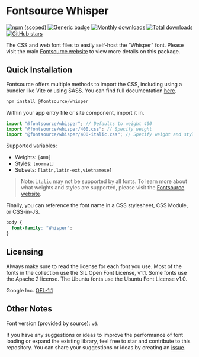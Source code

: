 # Fontsource Whisper

[![npm (scoped)](https://img.shields.io/npm/v/@fontsource/whisper?color=brightgreen)](https://www.npmjs.com/package/@fontsource/whisper) [![Generic badge](https://img.shields.io/badge/fontsource-passing-brightgreen)](https://github.com/fontsource/fontsource) [![Monthly downloads](https://badgen.net/npm/dm/@fontsource/whisper)](https://github.com/fontsource/fontsource) [![Total downloads](https://badgen.net/npm/dt/@fontsource/whisper)](https://github.com/fontsource/fontsource) [![GitHub stars](https://img.shields.io/github/stars/fontsource/fontsource.svg?style=social&label=Star)](https://github.com/fontsource/fontsource/stargazers)

The CSS and web font files to easily self-host the “Whisper” font. Please visit the main [Fontsource website](https://fontsource.org/fonts/whisper) to view more details on this package.

## Quick Installation

Fontsource offers multiple methods to import the CSS, including using a bundler like Vite or using SASS. You can find full documentation [here](https://fontsource.org/docs/getting-started/introduction).

```javascript
npm install @fontsource/whisper
```

Within your app entry file or site component, import it in.

```javascript
import "@fontsource/whisper"; // Defaults to weight 400
import "@fontsource/whisper/400.css"; // Specify weight
import "@fontsource/whisper/400-italic.css"; // Specify weight and style
```

Supported variables:
- Weights: `[400]`
- Styles: `[normal]`
- Subsets: `[latin,latin-ext,vietnamese]`

> Note: `italic` may not be supported by all fonts. To learn more about what weights and styles are supported, please visit the [Fontsource website](https://fontsource.org/fonts/whisper).

Finally, you can reference the font name in a CSS stylesheet, CSS Module, or CSS-in-JS.

```css
body {
  font-family: "Whisper";
}
```

## Licensing
Always make sure to read the license for each font you use. Most of the fonts in the collection use the SIL Open Font License, v1.1. Some fonts use the Apache 2 license. The Ubuntu fonts use the Ubuntu Font License v1.0.

Google Inc.
[OFL-1.1](http://scripts.sil.org/OFL)

## Other Notes
Font version (provided by source): `v6`.

If you have any suggestions or ideas to improve the performance of font loading or expand the existing library, feel free to star and contribute to this repository. You can share your suggestions or ideas by creating an [issue](https://github.com/fontsource/fontsource/issues).